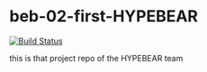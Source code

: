 # beb-02-first-HYPEBEAR
[![Build Status](https://travis-ci.com/codestates/beb-02-first-team11.svg?branch=main)](https://github.com/codestates/beb-02-first-team11)


this is that project repo of the HYPEBEAR team

